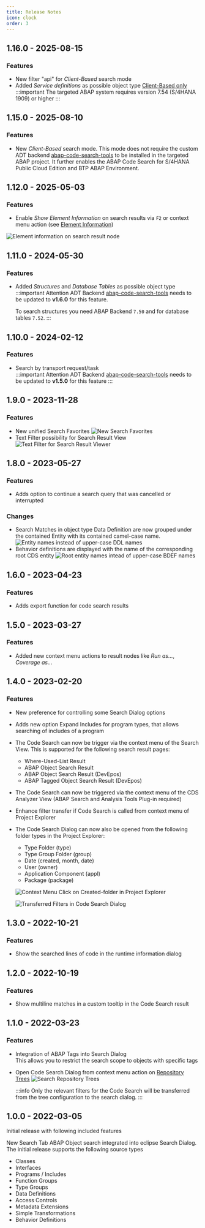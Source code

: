 ```yaml
---
title: Release Notes
icon: clock
order: 3
---
```


## 1.16.0 - 2025-08-15

### Features

- New filter "api" for _Client-Based_ search mode
- Added _Service definitions_ as possible object type <Badge type="info" vertical="top">[Client-Based only](./README.md#client-based)</Badge>
  :::important
  The targeted ABAP system requires version 7.54 (S/4HANA 1909) or higher
  :::

## 1.15.0 - 2025-08-10

### Features

- New _Client-Based_ search mode. This mode does not require the custom ADT backend [abap-code-search-tools](https://github.com/DevEpos/abap-code-search-tools) to be installed in the targeted ABAP project.
  It further enables the ABAP Code Search for S/4HANA Public Cloud Edition and BTP ABAP Environment.

## 1.12.0 - 2025-05-03

### Features

- Enable _Show Element Information_ on search results via `F2` or context menu action (see [Element Information](https://help.sap.com/docs/abap-cloud/abap-development-tools-user-guide/displaying-code-element-information-in-source-code-editors?locale=en-US))

![Element information on search result node](img/search-result-element-info.png)

## 1.11.0 - 2024-05-30

### Features

- Added _Structures_ and _Database Tables_ as possible object type
  :::important Attention
  ADT Backend [abap-code-search-tools](https://github.com/DevEpos/abap-code-search-tools) needs to be updated to **v1.6.0** for this feature.
  
  To search structures you need ABAP Backend `7.50` and for database tables `7.52`.
  :::

## 1.10.0 - 2024-02-12

### Features

- Search by transport request/task  
  :::important Attention
  ADT Backend [abap-code-search-tools](https://github.com/DevEpos/abap-code-search-tools) needs to be updated to **v1.5.0** for this feature
  :::

## 1.9.0 - 2023-11-28

### Features

- New unified Search Favorites
  ![New Search Favorites](./img/new-search-favorites.png)
- Text Filter possibility for Search Result View
  ![Text Filter for Search Result Viewer](./img/search-result-text-filter.png)

## 1.8.0 - 2023-05-27

### Features

- Adds option to continue a search query that was cancelled or interrupted

### Changes

- Search Matches in object type Data Definition are now grouped under the contained Entity with its contained camel-case name.
  ![Entity names instead of upper-case DDL names](./img/entity-names-instead-of-ddl-names.png)
- Behavior definitions are displayed with the name of the corresponding root CDS entity
  ![Root entity names intead of upper-case BDEF names](./img/root-entity-in-bdef.png)

## 1.6.0 - 2023-04-23

### Features

- Adds export function for code search results

## 1.5.0 - 2023-03-27

### Features

- Added new context menu actions to result nodes like _Run as..._, _Coverage as..._

## 1.4.0 - 2023-02-20

### Features

- New preference for controlling some Search Dialog options
- Adds new option Expand Includes for program types, that allows searching of includes of a program
- The Code Search can now be trigger via the context menu of the Search View. This is supported for the following search result pages:

  - Where-Used-List Result
  - ABAP Object Search Result
  - ABAP Object Search Result (DevEpos)
  - ABAP Tagged Object Search Result (DevEpos)

- The Code Search can now be triggered via the context menu of the CDS Analyzer View (ABAP Search and Analysis Tools Plug-in required)
- Enhance filter transfer if Code Search is called from context menu of Project Explorer
- The Code Search Dialog can now also be opened from the following folder types in the Project Explorer:
  - Type Folder (type)
  - Type Group Folder (group)
  - Date (created, month, date)
  - User (owner)
  - Application Component (appl)
  - Package (package)
  
  ![Context Menu Click on Created-folder in Project Explorer](./img/code-search-from-virtual-folder.png)

  ![Transferred Filters in Code Search Dialog](./img/transferred-filters-to-search-dialog.png)

## 1.3.0 - 2022-10-21

### Features

- Show the searched lines of code in the runtime information dialog

## 1.2.0 - 2022-10-19

### Features

- Show multiline matches in a custom tooltip in the Code Search result

## 1.1.0 - 2022-03-23

### Features

- Integration of ABAP Tags into Search Dialog  
  This allows you to restrict the search scope to objects with specific tags
- Open Code Search Dialog from context menu action on [Repository Trees](https://help.sap.com/docs/ABAP_PLATFORM_NEW/c238d694b825421f940829321ffa326a/c5660c7ea8ae4955bc565a6256ea061d.html)
  ![Search Repository Trees](./img/code-search-from-repository-tree.png)

  :::info
  Only the relevant filters for the Code Search will be transferred from the tree configuration to the search dialog.
  :::

## 1.0.0 - 2022-03-05

Initial release with following included features

New Search Tab ABAP Object search integrated into eclipse Search Dialog.  
The initial release supports the following source types

- Classes
- Interfaces
- Programs / Includes
- Function Groups
- Type Groups
- Data Definitions
- Access Controls
- Metadata Extensions
- Simple Transformations
- Behavior Definitions
